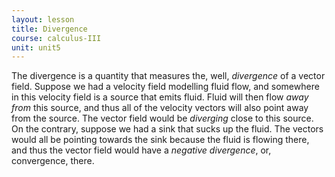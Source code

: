 ```yaml
---
layout: lesson
title: Divergence
course: calculus-III
unit: unit5
---
```


The divergence is a quantity that measures the, well, *divergence* of a vector field. Suppose we had a velocity field modelling fluid flow, and somewhere in this velocity field is a source that emits fluid. Fluid will then flow *away from* this source, and thus all of the velocity vectors will also point away from the source. The vector field would be *diverging* close to this source. On the contrary, suppose we had a sink that sucks up the fluid. The vectors would all be pointing towards the sink because the fluid is flowing there, and thus the vector field would have a *negative divergence*, or, convergence, there.


